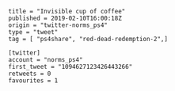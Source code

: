 ```
title = "Invisible cup of coffee"
published = 2019-02-10T16:00:18Z
origin = "twitter-norms_ps4"
type = "tweet"
tag = [ "ps4share", "red-dead-redemption-2",]

[twitter]
account = "norms_ps4"
first_tweet = "1094627123426443266"
retweets = 0
favourites = 1
```

<p class='image'><img src='https://mnf.m17s.net/2019/02/10/DzDlkI6WsAAO8sA.jpg' alt=''></p>

